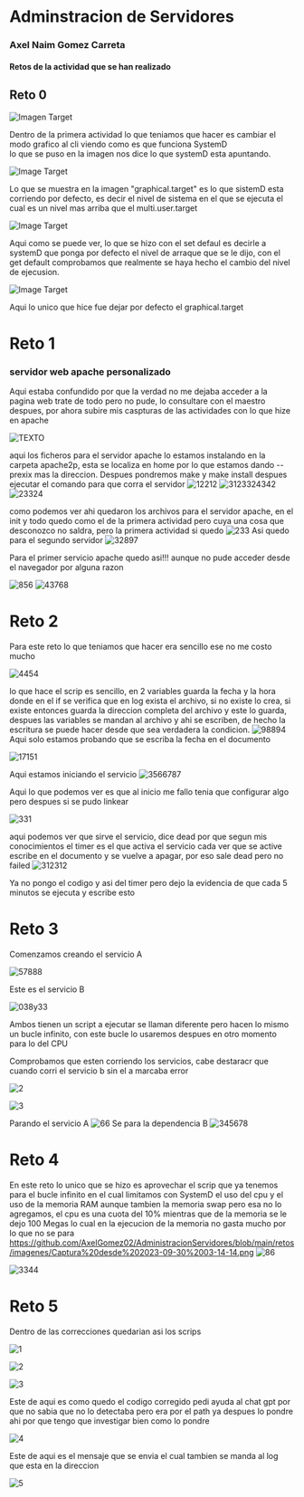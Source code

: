 # Adminstracion de Servidores 
### Axel Naim Gomez Carreta 
#### Retos de la actividad que se han realizado 
  
## Reto 0 

![Imagen Target](https://github.com/AxelGomez02/AdministracionServidores/blob/main/retos/imagenes/Captura%20desde%202023-09-24%2015-13-08.png)

Dentro de la primera actividad lo que teniamos que hacer es cambiar el modo grafico al cli viendo como es que funciona SystemD  
lo que se puso en la imagen nos dice lo que systemD esta apuntando. 

![Image Target](https://github.com/AxelGomez02/AdministracionServidores/blob/main/retos/imagenes/Captura%20desde%202023-09-24%2015-13-22.png)

Lo que se muestra en la imagen "graphical.target" es lo que sistemD esta corriendo por defecto, es decir el nivel de sistema en el que se ejecuta el cual es un nivel mas arriba que el multi.user.target

![Image Target](https://github.com/AxelGomez02/AdministracionServidores/blob/main/retos/imagenes/Captura%20desde%202023-09-24%2015-25-13.png)

Aqui como se puede ver, lo que se hizo con el set defaul es decirle a systemD que ponga por defecto el nivel de arraque que se le dijo, con el get default comprobamos que realmente se haya hecho el cambio del nivel de ejecusion.

![Image Target](https://github.com/AxelGomez02/AdministracionServidores/blob/main/retos/imagenes/Captura%20desde%202023-09-24%2015-26-06.png)

Aqui lo unico que hice fue dejar por defecto el graphical.target

# Reto 1
### servidor web apache personalizado 
Aqui estaba confundido por que la verdad no me dejaba acceder a la pagina web trate de todo pero no pude, lo consultare con el maestro despues, por ahora subire mis caspturas de las actividades con lo que hize en apache 

![TEXTO](https://github.com/AxelGomez02/AdministracionServidores/blob/main/retos/imagenes/Captura%20desde%202023-09-24%2018-10-22.png)

aqui los ficheros para el servidor apache lo estamos instalando en la carpeta apache2p, esta se localiza en home por lo que estamos dando --prexix mas la direccion. Despues pondremos make y make install despues ejecutar el comando para que corra el servidor 
![12212](https://github.com/AxelGomez02/AdministracionServidores/blob/main/retos/imagenes/Captura%20desde%202023-09-24%2018-11-47.png)
![3123324342](https://github.com/AxelGomez02/AdministracionServidores/blob/main/retos/imagenes/Captura%20desde%202023-09-24%2018-13-27.png)
![23324](https://github.com/AxelGomez02/AdministracionServidores/blob/main/retos/imagenes/Captura%20desde%202023-09-24%2018-13-47.png)

como podemos ver ahi quedaron los archivos para el servidor apache, en el init y todo quedo como el de la primera actividad pero cuya una cosa que desconozco no saldra, pero la primera actividad si quedo 
![233](https://github.com/AxelGomez02/AdministracionServidores/blob/main/retos/imagenes/Captura%20desde%202023-09-29%2021-14-12.png)
Asi quedo para el segundo servidor 
![32897](https://github.com/AxelGomez02/AdministracionServidores/blob/main/retos/imagenes/Captura%20desde%202023-09-29%2021-16-40.png)

Para el primer servicio apache quedo asi!!! aunque no pude acceder desde el navegador por alguna razon 

![856](https://github.com/AxelGomez02/AdministracionServidores/blob/main/retos/imagenes/Captura%20desde%202023-09-24%2012-46-28.png)
![43768](https://github.com/AxelGomez02/AdministracionServidores/blob/main/retos/imagenes/Captura%20desde%202023-09-24%2012-44-55.png)

# Reto 2
Para este reto lo que teniamos que hacer era sencillo ese no me costo mucho 

![4454](https://github.com/AxelGomez02/AdministracionServidores/blob/main/retos/imagenes/Captura%20desde%202023-09-27%2020-30-21.png)

lo que hace el scrip es sencillo, en 2 variables guarda la fecha y la hora donde en el if se verifica que en log exista el archivo, si no existe lo crea, si existe entonces guarda la direccion completa del archivo y este lo guarda, despues las variables se mandan al archivo y ahi se escriben, de hecho la escritura se puede hacer desde que sea verdadera la condicion. 
![98894](https://github.com/AxelGomez02/AdministracionServidores/blob/main/retos/imagenes/Captura%20desde%202023-09-27%2020-33-51.png)
Aqui solo estamos probando que se escriba la fecha en el documento 

![17151](https://github.com/AxelGomez02/AdministracionServidores/blob/main/retos/imagenes/Captura%20desde%202023-09-27%2022-53-34.png)

Aqui estamos iniciando el servicio
![3566787](https://github.com/AxelGomez02/AdministracionServidores/blob/main/retos/imagenes/Captura%20desde%202023-09-27%2022-57-40.png)

Aqui lo que podemos ver es que al inicio me fallo tenia que configurar algo pero despues si se pudo linkear 

![331](https://github.com/AxelGomez02/AdministracionServidores/blob/main/retos/imagenes/Captura%20desde%202023-09-30%2000-25-15.png)

aqui podemos ver que sirve el servicio, dice dead por que segun mis conocimientos el timer es el que activa el servicio cada ver que se active escribe en el documento y se vuelve a apagar, por eso sale dead pero no failed
![312312](https://github.com/AxelGomez02/AdministracionServidores/blob/main/retos/imagenes/Captura%20desde%202023-09-27%2023-20-24.png)

Ya no pongo el codigo y asi del timer pero dejo la evidencia de que cada 5 minutos se ejecuta y escribe esto 

# Reto 3 
Comenzamos creando el servicio A 

![57888](https://github.com/AxelGomez02/AdministracionServidores/blob/main/retos/imagenes/Captura%20desde%202023-09-30%2000-31-47.png)

Este es el servicio B 

![038y33](https://github.com/AxelGomez02/AdministracionServidores/blob/main/retos/imagenes/Captura%20desde%202023-09-30%2000-33-46.png)

Ambos tienen un script a ejecutar se llaman diferente pero hacen lo mismo un bucle infinito, con este bucle lo usaremos despues en otro momento para lo del CPU 

Comprobamos que esten corriendo los servicios, cabe destaracr que cuando corri el servicio b sin el a marcaba error 

![2](https://github.com/AxelGomez02/AdministracionServidores/blob/main/retos/imagenes/Captura%20desde%202023-09-30%2000-36-27.png)

![3](https://github.com/AxelGomez02/AdministracionServidores/blob/main/retos/imagenes/Captura%20desde%202023-09-30%2000-38-50.png)

Parando el servicio A 
![66](https://github.com/AxelGomez02/AdministracionServidores/blob/main/retos/imagenes/Captura%20desde%202023-09-30%2000-44-35.png)
Se para la dependencia B
![345678](https://github.com/AxelGomez02/AdministracionServidores/blob/main/retos/imagenes/Captura%20desde%202023-09-30%2000-45-03.png)

# Reto 4
En este reto lo unico que se hizo es aprovechar el scrip que ya tenemos para el bucle infinito en el cual limitamos con SystemD el uso del cpu y el uso de la memoria RAM aunque tambien la memoria swap pero esa no lo agregamos, el cpu es una cuota del 10% mientras que de la memoria se le dejo 100 Megas lo cual en la ejecucion de la memoria no gasta mucho por lo que no se para 
https://github.com/AxelGomez02/AdministracionServidores/blob/main/retos/imagenes/Captura%20desde%202023-09-30%2003-14-14.png
![86](https://github.com/AxelGomez02/AdministracionServidores/blob/main/retos/imagenes/Captura%20desde%202023-09-30%2002-00-27.png)

![3344](https://github.com/AxelGomez02/AdministracionServidores/blob/main/retos/imagenes/Captura%20desde%202023-09-30%2001-56-47.png)

# Reto 5 
Dentro de las correcciones quedarian asi los scrips 

![1](https://github.com/AxelGomez02/AdministracionServidores/blob/main/retos/imagenes/Captura%20desde%202023-09-30%2003-14-14.png)

![2](https://github.com/AxelGomez02/AdministracionServidores/blob/main/retos/imagenes/Captura%20desde%202023-09-30%2003-12-05.png)

![3](https://github.com/AxelGomez02/AdministracionServidores/blob/main/retos/imagenes/Captura%20desde%202023-09-30%2002-58-10.png)

Este de aqui es como quedo el codigo corregido pedi ayuda al chat gpt por que no sabia que no lo detectaba pero era por el path ya despues lo pondre ahi por que tengo que investigar bien como lo pondre 

![4](https://github.com/AxelGomez02/AdministracionServidores/blob/main/retos/imagenes/Captura%20desde%202023-09-30%2003-12-34.png)

Este de aqui es el mensaje que se envia el cual tambien se manda al log que esta en la direccion 

![5](https://github.com/AxelGomez02/AdministracionServidores/blob/main/retos/imagenes/Captura%20desde%202023-09-30%2003-13-04.png)


